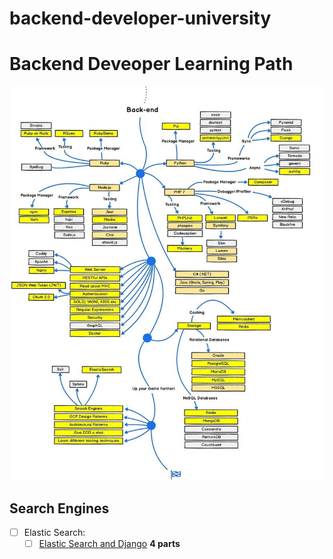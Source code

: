 # backend-developer-university



# Backend Deveoper Learning Path
![](images/path.jpg)


## Search Engines
- [ ] Elastic Search:
  - [ ] [Elastic Search and Django](https://www.botreetechnologies.com/blog/elasticsearch-with-django-part-4) <b> 4 parts </b>
